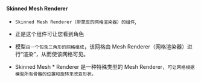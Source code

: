 #### Skinned Mesh Renderer
*  `Skinned Mesh Renderer（带蒙皮的网格渲染器）的组件`,
* 正是这个组件可让您看到角色

* 模型`由一个包含三角形的网格组成`，该网格由 Mesh Renderer（网格渲染器）进行“渲染”，从而使该网格可见。
* Skinned Mesh * Renderer 是一种特殊类型的 Mesh Renderer，`可让网格根据模型所有骨骼的位置和旋转来改变形状。`


